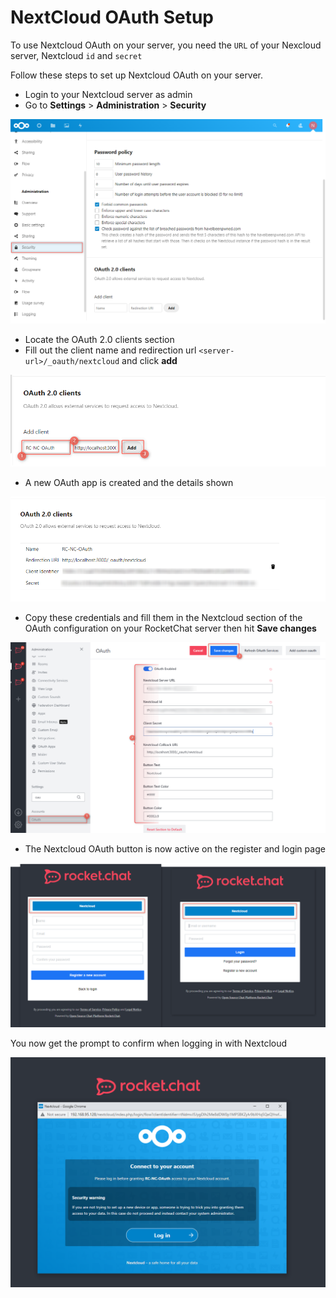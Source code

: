 # NextCloud OAuth Setup

To use Nextcloud OAuth on your server, you need the `URL` of your Nexcloud server, Nextcloud `id` and `secret`

Follow these steps to set up Nextcloud OAuth on your server.

* Login to your Nextcloud server as admin
* Go to **Settings** > **Administration** > **Security**

![](<../../../../../.gitbook/assets/image (643) (1) (1) (1).png>)

* Locate the OAuth 2.0 clients section
* Fill out the client name and redirection url `<server-url>/_oauth/nextcloud` and click **add**

![](<../../../../../.gitbook/assets/image (638) (1).png>)

* A new OAuth app is created and the details shown

![](<../../../../../.gitbook/assets/image (637) (1) (1).png>)

* Copy these credentials and fill them in the Nextcloud section of the OAuth configuration on your RocketChat server then hit **Save changes**

![](<../../../../../.gitbook/assets/image (673) (1) (1) (1).png>)

* The Nextcloud OAuth button is now active on the register and login page

![](<../../../../../.gitbook/assets/image (657) (1) (1) (1).png>)

You now get the prompt to confirm when logging in with Nextcloud

![](<../../../../../.gitbook/assets/image (677) (1) (1) (1) (1) (1).png>)
